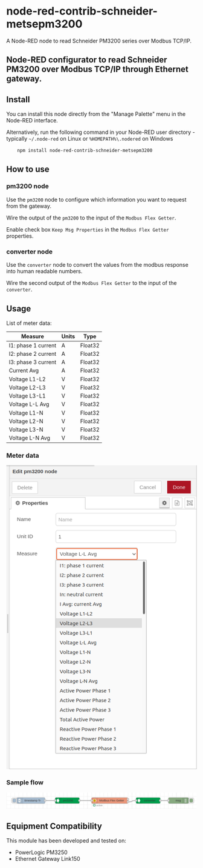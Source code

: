 # node-red-contrib-schneider-metsepm3200
A Node-RED node to read Schneider PM3200 series over Modbus TCP/IP.
## Node-RED configurator to read Schneider PM3200 over Modbus TCP/IP through Ethernet gateway.

## Install
You can install this node directly from the "Manage Palette" menu in the Node-RED interface.

Alternatively, run the following command in your Node-RED user directory - typically `~/.node-red` on Linux or `%HOMEPATH%\.nodered` on Windows

        npm install node-red-contrib-schneider-metsepm3200 

## How to use

### pm3200 node
Use the `pm3200` node to configure which information you want to request from the gateway.

Wire the output of the `pm3200` to the input of the `Modbus Flex Getter`.

Enable check box `Keep Msg Properties` in the `Modbus Flex Getter` properties.

### converter node
Use the `converter` node to convert the values from the modbus response into human readable numbers.

Wire the second output of the `Modbus Flex Getter` to the input of the `converter`.

## Usage
List of meter data:

| Measure                       | Units                 | Type          | 
| ----------------------------- | --------------------- | ------------- | 
|  I1: phase 1 current          | A                     | Float32       | 
|  I2: phase 2 current          | A                     | Float32       |
|  I3: phase 3 current          | A                     | Float32       |
|  Current Avg                  | A                     | Float32       |
|  Voltage L1-L2                | V                     | Float32       |
|  Voltage L2-L3                | V                     | Float32       |
|  Voltage L3-L1                | V                     | Float32       |
|  Voltage L-L Avg              | V                     | Float32       |
|  Voltage L1-N                 | V                     | Float32       |
|  Voltage L2-N                 | V                     | Float32       |
|  Voltage L3-N                 | V                     | Float32       |
|  Voltage L-N Avg              | V                     | Float32       |


### Meter data 
![data-config](docs/data-config.png)

### Sample flow
![sample-flow](docs/sample-flow.png)

## Equipment Compatibility

This module has been developed and tested on:
+ PowerLogic PM3250
+ Ethernet Gateway Link150

